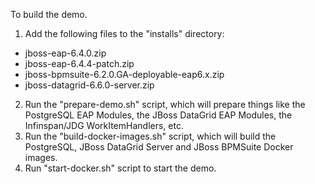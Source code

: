 To build the demo.
1) Add the following files to the "installs" directory:
- jboss-eap-6.4.0.zip
- jboss-eap-6.4.4-patch.zip
- jboss-bpmsuite-6.2.0.GA-deployable-eap6.x.zip
- jboss-datagrid-6.6.0-server.zip
2) Run the "prepare-demo.sh" script, which will prepare things like the PostgreSQL EAP Modules, the JBoss DataGrid EAP Modules, the Infinspan/JDG WorkItemHandlers, etc.
3) Run the "build-docker-images.sh" script, which will build the PostgreSQL, JBoss DataGrid Server and JBoss BPMSuite Docker images.
3) Run "start-docker.sh" script to start the demo.

